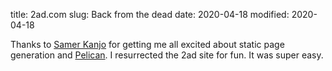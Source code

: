 title: 2ad.com
slug: Back from the dead
date: 2020-04-18
modified: 2020-04-18

Thanks to [Samer Kanjo](https://samer.kanjo.net) for getting me all excited about static page generation and [Pelican](https://blog.getpelican.com/).   I resurrected the 2ad site for fun.   It was super easy.
